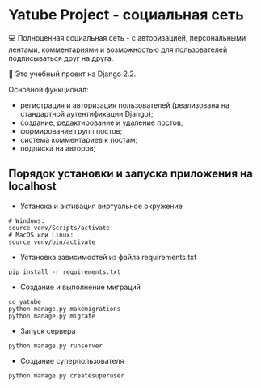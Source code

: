 # Yatube Project - социальная сеть

 💻 Полноценная социальная сеть - с авторизацией, персональными лентами, комментариями и возможностью для пользователей подписываться друг на друга.

📁 Это учебный проект на Django 2.2.

Основной функционал:
- регистрация и авторизация пользователей (реализована на стандартной аутентификации Django);
- создание, редактирование и удаление постов;
- формирование групп постов;
- система комментариев к постам;
- подписка на авторов;

## Порядок установки и запуска приложения на localhost

- Устанока и активация виртуальное окружение
```
# Windows:
source venv/Scripts/activate 
# MacOS или Linux:
source venv/bin/activate 
```
- Установка зависимостей из файла requirements.txt
```
pip install -r requirements.txt
```
- Создание и выполнение миграций
```
cd yatube
python manage.py makemigrations
python manage.py migrate
```
- Запуск сервера
```
python manage.py runserver
```
- Создание суперпользователя
```
python manage.py createsuperuser
```